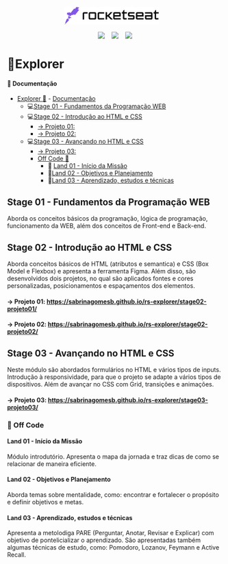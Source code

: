  <div align="center">
<img width="220px" src="https://raw.githubusercontent.com/Rocketseat/awesome/master/assets/logo_rocketseat.png" alt="">&nbsp;&nbsp;&nbsp;
<img width="150px" src="https://www.rocketseat.com.br/_next/image?url=%2Fassets%2Flogos%2Fexplorer.svg&w=256&q=75"  alt="">
<br>
<p align="center">
<img src="https://img.shields.io/github/last-commit/sabrinagomesb/rs-explorer?style=for-the-badge"/>&nbsp;&nbsp;&nbsp;
<img src="https://img.shields.io/github/repo-size/sabrinagomesb/rs-explorer?style=for-the-badge"/>&nbsp;&nbsp;&nbsp;
<img src="https://img.shields.io/github/languages/count/sabrinagomesb/rs-explorer?style=for-the-badge"/>
</p>
</div>
 
 # 🚀Explorer

 <!-- Table of Contents -->

#### 📔 Documentação

- [Explorer 🚀](#explorer-) - [Documentação](#documentação)
  - 💻[Stage 01 - Fundamentos da Programação WEB](#stage-01---fundamentos-da-programação-web)
  - 💻[Stage 02 - Introdução ao HTML e CSS](#stage-02---introdução-ao-html-e-css)
    - [→ Projeto 01:](#-projeto-01)
    - [→ Projeto 02:](#-projeto-02) 
  - 💻[Stage 03 - Avançando no HTML e CSS](#stage-03---avançando-no-html-e-css)
    - [→ Projeto 03:](#-projeto-03) 
    - [Off Code 🎯](#off-code-)
      - 📝 [Land 01 - Início da Missão](#land-01---início-da-missão)
      - 📝[Land 02 - Objetivos e Planejamento](#land-02---objetivos-e-planejamento)
      - 📝[Land 03 - Aprendizado, estudos e técnicas](#land-03---aprendizado-estudos-e-técnicas)

<!-- About the Project -->

## Stage 01 - Fundamentos da Programação WEB

Aborda os conceitos básicos da programação, lógica de programação, funcionamento da WEB, além dos conceitos de Front-end e Back-end.

## Stage 02 - Introdução ao HTML e CSS

Aborda conceitos básicos de HTML (atributos e semantica) e CSS (Box Model e Flexbox) e apresenta a ferramenta Figma. Além disso, são desenvolvidos dois projetos, no qual são aplicados fontes e cores personalizadas, posicionamentos e espaçamentos dos elementos.

#### → Projeto 01: https://sabrinagomesb.github.io/rs-explorer/stage02-projeto01/

#### → Projeto 02: https://sabrinagomesb.github.io/rs-explorer/stage02-projeto02/

## Stage 03 - Avançando no HTML e CSS

Neste módulo são abordados formulários no HTML e vários tipos de inputs. Introdução à responsividade, para que o projeto se adapte a vários tipos de dispositivos. Além de avançar no CSS com Grid, transições e animações.

#### → Projeto 03: https://sabrinagomesb.github.io/rs-explorer/stage03-projeto03/

### 🎯 Off Code

#### Land 01 - Início da Missão

Módulo introdutório. Apresenta o mapa da jornada e traz dicas de como se relacionar de maneira eficiente.

#### Land 02 - Objetivos e Planejamento

Aborda temas sobre mentalidade, como: encontrar e fortalecer o propósito e definir objetivos e metas.

#### Land 03 - Aprendizado, estudos e técnicas

Apresenta a metolodiga PARE (Perguntar, Anotar, Revisar e Explicar) com objetivo de pontelicializar o aprendizado. São apresentadas também algumas técnicas de estudo, como: Pomodoro, Lozanov, Feymann e Active Recall.
